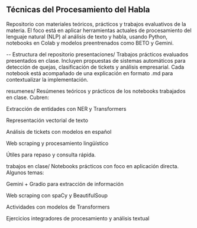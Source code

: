 ## Técnicas del Procesamiento del Habla 

Repositorio con materiales teóricos, prácticos y trabajos evaluativos de la materia. El foco está en aplicar herramientas actuales de procesamiento del lenguaje natural (NLP) al análisis de texto y habla, usando Python, notebooks en Colab y modelos preentrenados como BETO y Gemini.

-- Estructura del repositorio
presentaciones/
Trabajos prácticos evaluados presentados en clase. Incluyen propuestas de sistemas automáticos para detección de quejas, clasificación de tickets y análisis empresarial. Cada notebook está acompañado de una explicación en formato .md para contextualizar la implementación.

resumenes/
Resúmenes teóricos y prácticos de los notebooks trabajados en clase. Cubren:

Extracción de entidades con NER y Transformers

Representación vectorial de texto

Análisis de tickets con modelos en español

Web scraping y procesamiento lingüístico

Útiles para repaso y consulta rápida.

trabajos en clase/
Notebooks prácticos con foco en aplicación directa. Algunos temas:

Gemini + Gradio para extracción de información

Web scraping con spaCy y BeautifulSoup

Actividades con modelos de Transformers

Ejercicios integradores de procesamiento y análisis textual

